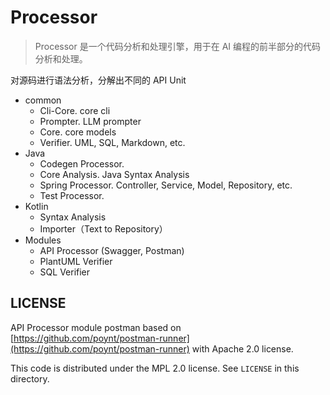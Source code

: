 # Processor

> Processor 是一个代码分析和处理引擎，用于在 AI 编程的前半部分的代码分析和处理。

对源码进行语法分析，分解出不同的 API Unit

- common
    - Cli-Core. core cli
    - Prompter. LLM prompter
    - Core. core models
    - Verifier. UML, SQL, Markdown, etc.
- Java
    - Codegen Processor.
    - Core Analysis. Java Syntax Analysis
    - Spring Processor. Controller, Service, Model, Repository, etc.
    - Test Processor.
- Kotlin
    - Syntax Analysis
    - Importer（Text to Repository）
- Modules
    - API Processor (Swagger, Postman)
    - PlantUML Verifier
    - SQL Verifier

## LICENSE

API Processor module postman based on [https://github.com/poynt/postman-runner](https://github.com/poynt/postman-runner)
with Apache 2.0 license.

This code is distributed under the MPL 2.0 license. See `LICENSE` in this directory.
